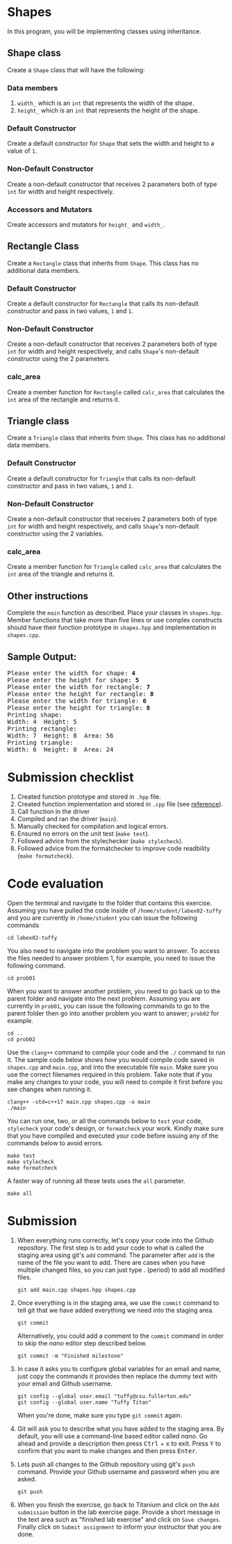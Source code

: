 # Shapes
In this program, you will be implementing classes using inheritance.

## Shape class
Create a `Shape` class that will have the following:

### Data members
1. `width_` which is an `int` that represents the width of the shape.
1. `height_` which is an `int` that represents the height of the shape.

### Default Constructor
Create a default constructor for `Shape` that sets the width and height to a value of `1`.

### Non-Default Constructor
Create a non-default constructor that receives 2 parameters both of type `int` for width and height respectively.

### Accessors and Mutators
Create accessors and mutators for `height_` and `width_`.

## Rectangle Class
Create a `Rectangle` class that inherits from `Shape`. This class has no additional data members.

### Default Constructor
Create a default constructor for `Rectangle` that calls its non-default constructor and pass in two values, `1` and `1`.

### Non-Default Constructor
Create a non-default constructor that receives 2 parameters both of type `int` for width and height respectively, and
calls `Shape`'s non-default constructor using the 2 parameters.

### calc_area
Create a member function for `Rectangle` called `calc_area` that calculates the `int` area of the rectangle and returns it.

## Triangle class
Create a `Triangle` class that inherits from `Shape`. This class has no additional data members.

### Default Constructor
Create a default constructor for `Triangle` that calls its non-default constructor and pass in two values, `1` and `1`.

### Non-Default Constructor
Create a non-default constructor that receives 2 parameters both of type `int` for width and height respectively, and
calls `Shape`'s non-default constructor using the 2 variables.

### calc_area
Create a member function for `Triangle` called `calc_area` that calculates the `int` area of the triangle and returns it.

## Other instructions
Complete the `main` function as described. Place your classes in `shapes.hpp`. Member functions that take more than five lines or use complex constructs should have their function prototype in `shapes.hpp` and implementation in `shapes.cpp`.

## Sample Output:
<pre>
Please enter the width for shape: <b>4</b>
Please enter the height for shape: <b>5</b>
Please enter the width for rectangle: <b>7</b>
Please enter the height for rectangle: <b>8</b>
Please enter the width for triangle: <b>6</b>
Please enter the height for triangle: <b>8</b>
Printing shape:
Width: 4  Height: 5
Printing rectangle:
Width: 7  Height: 8  Area: 56
Printing triangle:
Width: 6  Height: 8  Area: 24
</pre>

# Submission checklist
1. Created function prototype and stored in `.hpp` file.
1. Created function implementation and stored in `.cpp` file (see [reference](https://github.com/ILXL-guides/function-file-organization)).
1. Call function in the driver
1. Compiled and ran the driver (`main`).
1. Manually checked for compilation and logical errors.
1. Ensured no errors on the unit test (`make test`).
1. Followed advice from the stylechecker (`make stylecheck`).
1. Followed advice from the formatchecker to improve code readbility (`make formatcheck`).

# Code evaluation
Open the terminal and navigate to the folder that contains this exercise. Assuming you have pulled the code inside of `/home/student/labex02-tuffy` and you are currently in `/home/student` you can issue the following commands

```
cd labex02-tuffy
```

You also need to navigate into the problem you want to answer. To access the files needed to answer problem 1, for example, you need to issue the following command.

```
cd prob01
```

When you want to answer another problem, you need to go back up to the parent folder and navigate into the next problem. Assuming you are currently in `prob01`, you can issue the following commands to go to the parent folder then go into another problem you want to answer; `prob02` for example.

```
cd ..
cd prob02
```

Use the `clang++` command to compile your code and the `./` command to run it. The sample code below shows how you would compile code saved in `shapes.cpp` and `main.cpp`, and into the executable file `main`. Make sure you use the correct filenames required in this problem.  Take note that if you make any changes to your code, you will need to compile it first before you see changes when running it.

```
clang++ -std=c++17 main.cpp shapes.cpp -o main
./main
```

You can run one, two, or all the commands below to `test` your code, `stylecheck` your code's design, or `formatcheck` your work. Kindly make sure that you have compiled and executed your code before issuing any of the commands below to avoid errors.

```
make test
make stylecheck
make formatcheck
```

A faster way of running all these tests uses the `all` parameter.

```
make all
```

# Submission
1. When everything runs correctly,  let's copy your code into the Github repository. The first step is to add your code to what is called the staging area using git's `add` command. The parameter after `add` is the name of the file you want to add. There are cases when you have multiple changed files, so you can just type . (period) to add all modified files.

    ```
    git add main.cpp shapes.hpp shapes.cpp
    ```
1. Once everything is in the staging area, we use the `commit` command to tell git that we have added everything we need into the staging area.

    ```
    git commit
    ```
    Alternatively, you could add a comment to the `commit` command in order to skip the *nano* editor step described below.

    ```
    git commit -m "Finished milestone"
    ```
1. In case it asks you  to configure global variables for an email and name, just copy the commands it provides then replace the dummy text with your email and Github username.

    ```
    git config --global user.email "tuffy@csu.fullerton.edu"
    git config --global user.name "Tuffy Titan"
    ```
    When you're done, make sure you type `git commit` again.    
1. Git will ask you to describe what you have added to the staging area. By default, you will use a command-line based editor called *nano*. Go ahead and provide a description then press <kbd>Ctrl</kbd> + <kbd>x</kbd> to exit. Press <kbd>Y</kbd> to confirm that you want to make changes and then press <kbd>Enter</kbd>.
1. Lets push all changes to the Github repository using git's `push` command. Provide your Github username and password when you are asked.

    ```
    git push
    ```
1. When you finish the exercise, go back to Titanium and click on the `Add submission` button in the lab exercise page. Provide a short message in the text area such as "finished lab exercise" and click on `Save changes`. Finally click on `Submit assignment` to inform your instructor that you are done.
